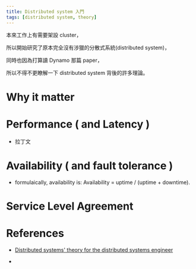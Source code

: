 ```yaml
---
title: Distributed system 入門
tags: [distributed system, theory]
---
```


本來工作上有需要架設 cluster，

所以開始研究了原本完全沒有涉獵的分散式系統(distributed system)，

同時也因為打算讀 Dynamo 那篇 paper，

所以不得不更瞭解一下 distributed system 背後的許多理論。


# Why it matter



# Performance ( and Latency )

- 拉丁文

# Availability ( and fault tolerance )

- formulaically, availability is: Availability = uptime / (uptime + downtime).

# Service Level Agreement





# References

- [Distributed systems' theory for the distributed systems engineer](http://the-paper-trail.org/blog/distributed-systems-theory-for-the-distributed-systems-engineer/)

- 